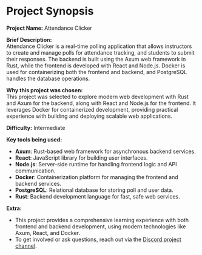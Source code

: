 # Project Synopsis

**Project Name:** Attendance Clicker

**Brief Description:**  
Attendance Clicker is a real-time polling application that allows instructors to create and manage polls for attendance tracking, and students to submit their responses. The backend is built using the Axum web framework in Rust, while the frontend is developed with React and Node.js. Docker is used for containerizing both the frontend and backend, and PostgreSQL handles the database operations.

**Why this project was chosen:**  
This project was selected to explore modern web development with Rust and Axum for the backend, along with React and Node.js for the frontend. It leverages Docker for containerized development, providing practical experience with building and deploying scalable web applications.

**Difficulty:** Intermediate

**Key tools being used:**  
- **Axum**: Rust-based web framework for asynchronous backend services.
- **React**: JavaScript library for building user interfaces.
- **Node.js**: Server-side runtime for handling frontend logic and API communication.
- **Docker**: Containerization platform for managing the frontend and backend services.
- **PostgreSQL**: Relational database for storing poll and user data.
- **Rust**: Backend development language for fast, safe web services.

**Extra:**  
- This project provides a comprehensive learning experience with both frontend and backend development, using modern technologies like Axum, React, and Docker.
- To get involved or ask questions, reach out via the [Discord project channel](https://discord.com/channels/1288009168233431103/1293385114734170132).
